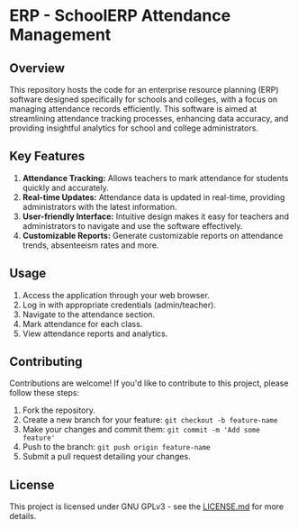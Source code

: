 # ERP - SchoolERP Attendance Management

## Overview

This repository hosts the code for an enterprise resource planning (ERP) software designed specifically for schools and colleges, with a focus on managing attendance records efficiently. This software is aimed at streamlining attendance tracking processes, enhancing data accuracy, and providing insightful analytics for school and college administrators.

## Key Features

1. **Attendance Tracking:** Allows teachers to mark attendance for students quickly and accurately. <br>
2. **Real-time Updates:** Attendance data is updated in real-time, providing administrators with the latest information.<br>
3. **User-friendly Interface:** Intuitive design makes it easy for teachers and administrators to navigate and use the software effectively.<br>
4. **Customizable Reports:** Generate customizable reports on attendance trends, absenteeism rates and more.<br>

## Usage

1. Access the application through your web browser.
2. Log in with appropriate credentials (admin/teacher).
3. Navigate to the attendance section.
4. Mark attendance for each class.
5. View attendance reports and analytics.

## Contributing

Contributions are welcome! If you'd like to contribute to this project, please follow these steps:<br>

1. Fork the repository.
2. Create a new branch for your feature: `git checkout -b feature-name`
3. Make your changes and commit them: `git commit -m 'Add some feature'`
4. Push to the branch: `git push origin feature-name`
5. Submit a pull request detailing your changes.

## License

This project is licensed under GNU GPLv3 - see the [LICENSE.md](/LICENSE.md) for more details.
